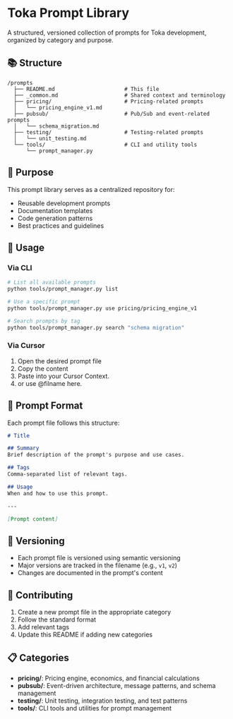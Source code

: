 # Toka Prompt Library

A structured, versioned collection of prompts for Toka development, organized by category and purpose.

## 📚 Structure

```
/prompts
  ├── README.md                      # This file
  ├── _common.md                     # Shared context and terminology
  ├── pricing/                       # Pricing-related prompts
  │   └── pricing_engine_v1.md
  ├── pubsub/                        # Pub/Sub and event-related prompts
  │   └── schema_migration.md
  ├── testing/                       # Testing-related prompts
  │   └── unit_testing.md
  └── tools/                         # CLI and utility tools
      └── prompt_manager.py
```

## 🎯 Purpose

This prompt library serves as a centralized repository for:
- Reusable development prompts
- Documentation templates
- Code generation patterns
- Best practices and guidelines

## 🚀 Usage

### Via CLI

```bash
# List all available prompts
python tools/prompt_manager.py list

# Use a specific prompt
python tools/prompt_manager.py use pricing/pricing_engine_v1

# Search prompts by tag
python tools/prompt_manager.py search "schema migration"
```

### Via Cursor

1. Open the desired prompt file
2. Copy the content
3. Paste into your Cursor Context.
4. or use @filname here.

## 📝 Prompt Format

Each prompt file follows this structure:

```markdown
# Title

## Summary
Brief description of the prompt's purpose and use cases.

## Tags
Comma-separated list of relevant tags.

## Usage
When and how to use this prompt.

---

[Prompt content]
```

## 🔄 Versioning

- Each prompt file is versioned using semantic versioning
- Major versions are tracked in the filename (e.g., `v1`, `v2`)
- Changes are documented in the prompt's content

## 🤝 Contributing

1. Create a new prompt file in the appropriate category
2. Follow the standard format
3. Add relevant tags
4. Update this README if adding new categories

## 📋 Categories

- **pricing/**: Pricing engine, economics, and financial calculations
- **pubsub/**: Event-driven architecture, message patterns, and schema management
- **testing/**: Unit testing, integration testing, and test patterns
- **tools/**: CLI tools and utilities for prompt management 